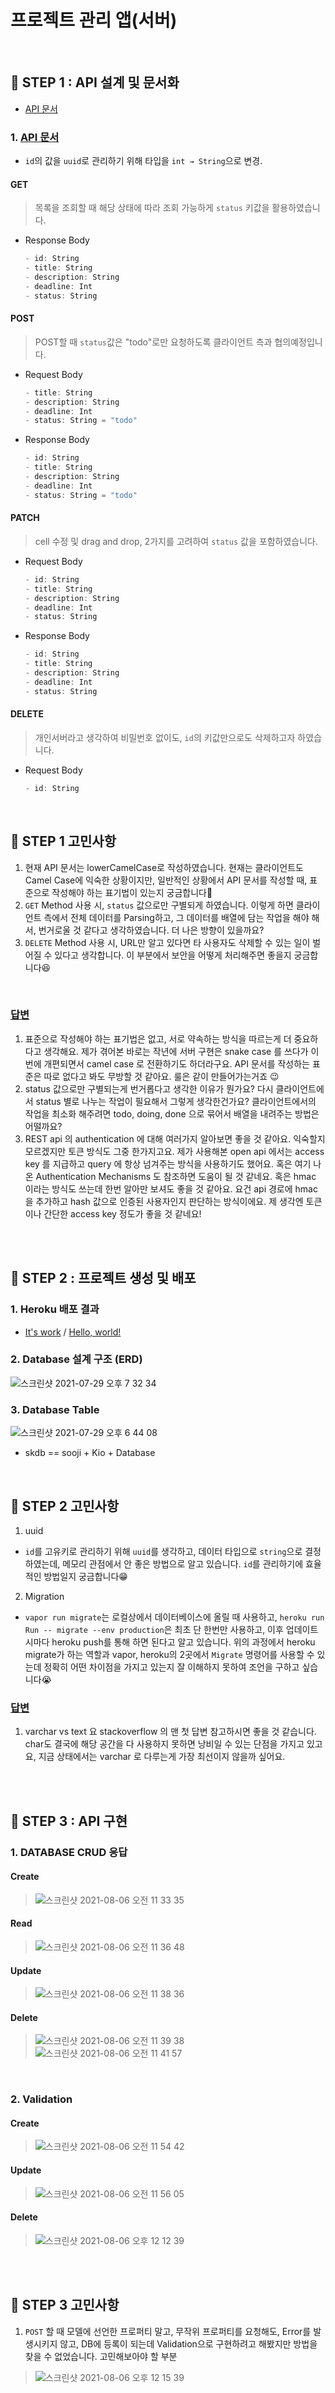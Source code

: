 
# 프로젝트 관리 앱(서버)

<br>

## 📘 STEP 1 : API 설계 및 문서화
- [API 문서](https://docs.google.com/spreadsheets/d/1_nDj5blrLfcHYRtEE_4KGOhiH57aKL6oBPPHIcJK4yE/edit#gid=0)
### 1. [API 문서](https://docs.google.com/spreadsheets/d/1_nDj5blrLfcHYRtEE_4KGOhiH57aKL6oBPPHIcJK4yE/edit)
   - `id`의 값을 `uuid`로 관리하기 위해 타입을 `int → String`으로 변경. 
#### GET
> 목록을 조회할 때 해당 상태에 따라 조회 가능하게 `status` 키값을 활용하였습니다.
- Response Body
  ```swift
  - id: String
  - title: String
  - description: String
  - deadline: Int
  - status: String
  ```
#### POST
> POST할 때 `status`값은 "todo"로만 요청하도록 클라이언트 측과 협의예정입니다.
- Request Body
  ```swift
  - title: String
  - description: String
  - deadline: Int
  - status: String = "todo"
  ```
- Response Body
  ```swift
  - id: String
  - title: String
  - description: String
  - deadline: Int
  - status: String = "todo"
  ```
#### PATCH
> cell 수정 및 drag and drop, 2가지를 고려하여 `status` 값을 포함하였습니다.
- Request Body
  ```swift
  - id: String
  - title: String
  - description: String
  - deadline: Int
  - status: String
  ```
- Response Body
  ```swift
  - id: String
  - title: String
  - description: String
  - deadline: Int
  - status: String
  ```
#### DELETE
> 개인서버라고 생각하여 비밀번호 없이도, `id`의 키값만으로도 삭제하고자 하였습니다.
- Request Body
  ```swift
  - id: String
  ```

<br>

## 📕 STEP 1 고민사항
1. 현재 API 문서는 lowerCamelCase로 작성하였습니다. 현재는 클라이언트도 Camel Case에 익숙한 상황이지만, 일반적인 상황에서 API 문서를 작성할 때, 표준으로 작성해야 하는 표기법이 있는지 궁금합니다🧐
2. `GET` Method 사용 시, `status` 값으로만 구별되게 하였습니다. 이렇게 하면 클라이언트 측에서 전체 데이터를 Parsing하고, 그 데이터를 배열에 담는 작업을 해야 해서, 번거로울 것 같다고 생각하였습니다. 더 나은 방향이 있을까요?
3. `DELETE` Method 사용 시, URL만 알고 있다면 타 사용자도 삭제할 수 있는 일이 벌어질 수 있다고 생각합니다. 이 부분에서 보안을 어떻게 처리해주면 좋을지 궁금합니다😆
<br>

### [답변](https://github.com/yagom-academy/ios-project-manager-server/pull/35#issuecomment-884658035)
1. 표준으로 작성해야 하는 표기법은 없고, 서로 약속하는 방식을 따르는게 더 중요하다고 생각해요. 제가 겪어본 바로는 작년에 서버 구현은 snake case 를 쓰다가 이번에 개편되면서 camel case 로 전환하기도 하더라구요. API 문서를 작성하는 표준은 따로 없다고 봐도 무방할 것 같아요. 룰은 같이 만들어가는거죠 😉
2. status 값으로만 구별되는게 번거롭다고 생각한 이유가 뭔가요? 다시 클라이언트에서 status 별로 나누는 작업이 필요해서 그렇게 생각한건가요? 클라이언트에서의 작업을 최소화 해주려면 todo, doing, done 으로 묶어서 배열을 내려주는 방법은 어떨까요?
3. REST api 의 authentication 에 대해 여러가지 알아보면 좋을 것 같아요. 익숙할지 모르겠지만 토큰 방식도 그중 한가지고요. 제가 사용해본 open api 에서는 access key 를 지급하고 query 에 항상 넘겨주는 방식을 사용하기도 했어요. 혹은 여기 나온 Authentication Mechanisms 도 참조하면 도움이 될 것 같네요. 혹은 hmac 이라는 방식도 쓰는데 한번 알아만 보셔도 좋을 것 같아요. 요건 api 경로에 hmac 을 추가하고 hash 값으로 인증된 사용자인지 판단하는 방식이에요. 제 생각엔 토큰이나 간단한 access key 정도가 좋을 것 같네요!

<br><br>

## 📘 STEP 2 : 프로젝트 생성 및 배포

### 1. Heroku 배포 결과
   - [It's work](https://sukio-tasks-management.herokuapp.com/) / [Hello, world!](https://sukio-tasks-management.herokuapp.com/hello)

### 2. Database 설계 구조 (ERD)
![스크린샷 2021-07-29 오후 7 32 34](https://user-images.githubusercontent.com/65153742/127481198-9b841140-6121-4797-bb2e-2a1d7fdcb6b8.png)

### 3. Database Table
![스크린샷 2021-07-29 오후 6 44 08](https://user-images.githubusercontent.com/65153742/127481372-c2216a1f-a8c5-494c-bf54-966fbe46ddc2.png)
- skdb == sooji + Kio + Database

<br>

## 📕 STEP 2 고민사항
1. uuid
- `id`를 고유키로 관리하기 위해 `uuid`를 생각하고, 데이터 타입으로 `string`으로 결정하였는데, 메모리 관점에서 안 좋은 방법으로 알고 있습니다. `id`를 관리하기에 효율적인 방법일지 궁금합니다😁


2. Migration
- `vapor run migrate`는 로컬상에서 데이터베이스에 올릴 때 사용하고, `heroku run Run -- migrate --env production`은 최초 단 한번만 사용하고, 이후 업데이트시마다 heroku push를 통해 하면 된다고 알고 있습니다. 위의 과정에서 heroku migrate가 하는 역할과 vapor, heroku의 2곳에서 `Migrate` 명령어를 사용할 수 있는데 정확히 어떤 차이점을 가지고 있는지 잘 이해하지 못하여 조언을 구하고 싶습니다😭 

### [답변](https://github.com/yagom-academy/ios-project-manager-server/pull/42#pullrequestreview-719038571)
1. varchar vs text 요 stackoverflow 의 맨 첫 답변 참고하시면 좋을 것 같습니다. char도 결국에 해당 공간을 다 사용하지 못하면 낭비일 수 있는 단점을 가지고 있고요, 지금 상태에서는 varchar 로 다루는게 가장 최선이지 않을까 싶어요.

<br><br>

## 📘 STEP 3 : API 구현
### 1. DATABASE CRUD 응답
#### Create
> ![스크린샷 2021-08-06 오전 11 33 35](https://user-images.githubusercontent.com/65153742/128447920-105a30ac-bce5-483b-af3c-65dfeff4bccf.png)
#### Read
> ![스크린샷 2021-08-06 오전 11 36 48](https://user-images.githubusercontent.com/65153742/128447930-70adc495-6a41-4e8f-b205-8b70ede07214.png)
#### Update
> ![스크린샷 2021-08-06 오전 11 38 36](https://user-images.githubusercontent.com/65153742/128447934-a1d37779-9abc-4ee5-af3f-24eca8ed0b6e.png)
#### Delete
> ![스크린샷 2021-08-06 오전 11 39 38](https://user-images.githubusercontent.com/65153742/128447951-f2593dbc-d58b-4cce-b032-da13438a1057.png)
> ![스크린샷 2021-08-06 오전 11 41 57](https://user-images.githubusercontent.com/65153742/128447975-d6b80eaf-4f90-4f46-8cfb-8e557523de3c.png)

<br>

### 2. Validation
#### Create
> ![스크린샷 2021-08-06 오전 11 54 42](https://user-images.githubusercontent.com/65153742/128449090-d4c57a40-4172-4182-a36b-fb8e0f34fb64.png)
#### Update
> ![스크린샷 2021-08-06 오전 11 56 05](https://user-images.githubusercontent.com/65153742/128449199-890b4863-9087-4e58-84c9-a20f17433484.png)
#### Delete
> ![스크린샷 2021-08-06 오후 12 12 39](https://user-images.githubusercontent.com/65153742/128450511-6ccc44b8-3ec9-4891-a789-0931d9ce3e55.png)


<br><br>

## 📕 STEP 3 고민사항
1. `POST` 할 때 모델에 선언한 프로퍼티 말고, 무작위 프로퍼티를 요청해도, Error를 발생시키지 않고, DB에 등록이 되는데 Validation으로 구현하려고 해봤지만 방법을 찾을 수 없었습니다. 고민해보아야 할 부분
> ![스크린샷 2021-08-06 오후 12 15 39](https://user-images.githubusercontent.com/65153742/128450719-c7adb27b-7603-4260-8fe8-5e0bebb77896.png)

<br><br><br>

# 프로젝트 진행 및 참고사항

### ⏰ 타임라인

#### 07.19~07.25
- [팀그라운드룰 작성](https://github.com/Kioding/ios-project-manager-server/blob/2dba3ca35307af6d3fb699ae21a8413ae0d25a82/Docs/%ED%8C%80%EA%B7%B8%EB%9D%BC%EC%9A%B4%EB%93%9C%EB%A3%B0.md)
- REST API
- vapor
- Heroku
#### 07.26~08.01
- Database Model 정의 및 migration
- Swift-server-side-framework
- RDMS(SQL) / NoSQL
- Vapor framework(Fluent)
- PostgreSQL
- Heroku 서버 배포
#### 08.02~08.08
- API 구현에 필요한 인코딩/디코딩 타입
- 데이터베이스 CRUD 구현
- CRUD DTO 
- Error 커스터마이징

<br>
<br>

### 🚀 트러블슈팅 (Troubleshooting)
- [Fatal error: Error raised at top level: bind(descriptor:ptr:bytes:) failed: Address already in use (errno: 98)](https://github.com/vapor/toolbox/issues/238)
   - `sudo lsof -i :8080 -sTCP:LISTEN |awk 'NR > 1 {print $2}'|xargs kill -15`
8080포트를 킬하니 되었다.
- ['heroku' does not appear to be a git repositor](https://alreadyusedadress.tistory.com/51)
   - `git init`, `heroku login`, `git remote` 까지 해주니 작동!
- [xcrun: error: unable to find utility “xctest”, not a developer tool or in PATH](https://stackoverflow.com/questions/61501298/xcrun-error-unable-to-find-utility-xctest-not-a-developer-tool-or-in-path)
Fatal error: result 1: file VaporToolbox/exec.swift, line 55
[1]    6858 illegal hardware instruction  vapor run migrate
- [[ WARNING ] connection reset (error set): Connection refused (errno: 111)
Fatal error: Error raised at top level: connection reset (error set): Connection refused (errno: 111): file Swift/ErrorType.swift, line 200](https://stackoverflow.com/questions/55205247/vapor-connection-refused-errno-61)
- git pull error: The following untracked working tree files would be overwritten by merge
    - [대안1](https://github.com/avast/retdec/issues/92)
    - [대안2](https://stackoverflow.com/questions/17989165/git-checkout-master-error-the-following-untracked-working-tree-files-would-be-o)

- [heroku 에서 git push heroku master 에러 나는 경우](https://velog.io/@jangky000/Heroku-%EB%B0%B0%ED%8F%AC)
- `POSTMAN GET 오류`
{ "error": true, "reason": "invalid field: deadline type: Int error: `typeMismatch`(Swift.Int, Swift.DecodingError.Context(codingPath: [], debugDescription: "Could not convert to Int: 123145215.0", underlyingError: nil))" }
   - 자료형을 바꾸고 vapor revert를 안해줘서 생긴 오류였다.
   - `vapor run migrate --revert`하고 `vapor run migrate` 을 다시 해주니 정상 작동
   
<br>
<br>

### 📝 메모

<details>
<summary>API문서 참고사항</summary>
<div markdown="1">

- [Postman API documentation](https://documenter.getpostman.com/view/15740314/Tzm3nd22) - 스티븐, 덕복
- [API 문서 - Fezz, JM](https://docs.google.com/spreadsheets/d/1PTOGFh9kAbBUtQZ0pqC8j2-oCjURtjUnjwxA2t6TlAU/edit#gid=0)
- [API 문서 - Sooji, Kio](https://docs.google.com/spreadsheets/d/1_nDj5blrLfcHYRtEE_4KGOhiH57aKL6oBPPHIcJK4yE/edit?usp=sharing)
- API 문서 - 수킴, Hailey, Neph
- API 관리 도구
    - swagger(유료)
    - postman
- URL
    - [https://sukio-tasks-management.herokuapp.com/](https://sukio-tasks-management.herokuapp.com/)
</details>
<br>
<br>

### 🔗 참고 링크

<details>
<summary>참고 링크 세부사항</summary>
<div markdown="1">


공식문서
- [VAPOR](https://github.com/vapor/vapor)
- [Heroku](https://www.heroku.com)

Vapor
- [VAPOR](https://github.com/vapor/vapor)
- [[야곰닷넷] Server-Side Swift with Vapor](https://yagom.net/courses/start-vapor/)
- [homebrew 설치](https://brew.sh/index_ko)
- [[블로그] [Vapor/Swift] Heroku를 이용하여 Vapor 서버 배포하기 - Ryan](https://velog.io/@ryan-son/VaporSwift-Vapor%EC%99%80-Heroku%EB%A5%BC-%EC%9D%B4%EC%9A%A9%ED%95%9C-REST-API-%EA%B5%AC%EC%84%B1-%EB%B0%8F-%EB%B0%B0%ED%8F%AC)
- [[블로그] Server-Side Swift with Vapor - Zedd](https://zeddios.tistory.com/957)
- [[유투브] Hello Vapor 4 (Server Side Swift) - asamsharp](https://www.youtube.com/watch?v=kJ1YS0NCHDI&t=841s)

Postman
- [[TIL] Postman으로 API문서 만들기](https://velog.io/@jinee/TIL-Postman%EC%9C%BC%EB%A1%9C-API%EB%AC%B8%EC%84%9C-%EB%A7%8C%EB%93%A4%EA%B8%B0-l4k5mj31rl)
  
API
- [[유투브] REST API가 뭔가요?](https://www.youtube.com/watch?v=iOueE9AXDQQ)
- [[유투브] Day1, 2-2. 그런 REST API로 괜찮은가](https://www.youtube.com/watch?v=RP_f5dMoHFc&t=1553s)
 
RDMS(SQL) / NoSQL
- [[유투브] 아직도 SQL을 모른다고해서 5분 설명해드림 - 노마드 코더](https://www.youtube.com/watch?v=z9chRlD1tec&t=176s)
- [[TablePlus] Postgres vs PostgreSQL - What is the difference?](https://tableplus.com/blog/2018/10/postgres-vs-postgresql.html)
- [[유투브] Decimal/Float, Char/Varchar/Text/Blob, Datetime/Timestamp - MySQL의 헷갈리는 자료형들](https://www.youtube.com/watch?v=NmraFRrusD8)
- [[유투브] 비전공자를 위한 SQL 입문서! | 쉽게 배우는 SQL! | 에어클래스](https://www.youtube.com/watch?v=MJsOoA8yM7A&t=1436s)

타임 스탬프 변환기
- [타임 스탬프 변환기](https://ko.rakko.tools/tools/29/)
 
</details>

